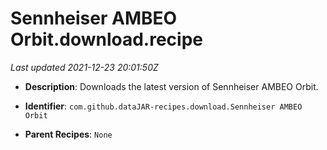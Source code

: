 # Sennheiser AMBEO Orbit.download.recipe

_Last updated 2021-12-23 20:01:50Z_

- **Description**: Downloads the latest version of Sennheiser AMBEO Orbit.

- **Identifier**: `com.github.dataJAR-recipes.download.Sennheiser AMBEO Orbit`

- **Parent Recipes**: `None`
